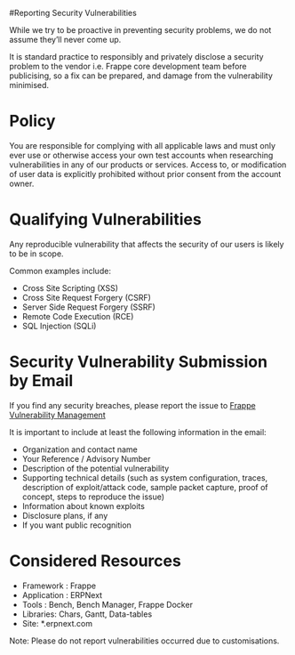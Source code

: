 #Reporting Security Vulnerabilities
<br>
<p class='p' style='margin-bottom: 0;'>
While we try to be proactive in preventing security problems, we do not assume they’ll never come up.
</p>
<p class='p' style='margin-bottom: 0;'>
It is standard practice to responsibly and privately disclose a security problem to the vendor i.e. Frappe core development team before publicising, so a fix can be prepared, and damage from the vulnerability minimised.
</p>

# Policy
<p class='p' style='margin-bottom: 0;'>
You are responsible for complying with all applicable laws and must only ever use or otherwise access your own test accounts when researching vulnerabilities in any of our products or services. Access to, or modification of user data is explicitly prohibited without prior consent from the account owner.
</p>

# Qualifying Vulnerabilities

<p class='p' style='margin-bottom: 0;'>
Any reproducible vulnerability that affects the security of our users is likely to be in scope. 
</p>

Common examples include:

* Cross Site Scripting (XSS)
* Cross Site Request Forgery (CSRF)
* Server Side Request Forgery (SSRF)
* Remote Code Execution (RCE)
* SQL Injection (SQLi)


# Security Vulnerability Submission by Email
<p class='p' style='margin-bottom: 0;'>If you find any security breaches, please report the issue  to <i class="fa fa-envelope"> </i> <a  href='mailto:report@erpnext.com'> Frappe Vulnerability Management</a></p>

<p class='p' style='margin-bottom: 10px;'>
It is important to include at least the following information in the email:
</p>

* Organization and contact name
* Your Reference / Advisory Number
* Description of the potential vulnerability
* Supporting technical details (such as system configuration, traces, description of exploit/attack code, sample packet capture, proof of concept, steps to reproduce the issue)
* Information about known exploits
* Disclosure plans, if any
* If you want public recognition

# Considered Resources

* Framework : Frappe
* Application : ERPNext
* Tools : Bench, Bench Manager, Frappe Docker
* Libraries: Chars, Gantt, Data-tables
* Site: *.erpnext.com

Note: Please do not report vulnerabilities occurred due to customisations.
